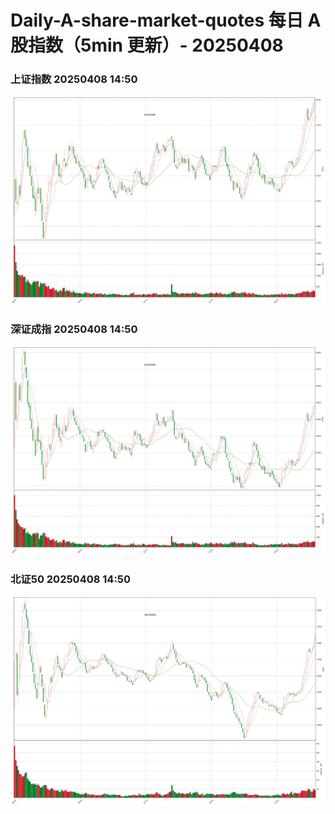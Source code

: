 
# Daily-A-share-market-quotes 每日 A 股指数（5min 更新）- 20250408

### 上证指数 20250408 14:50
![](./fig/2025/4/20250408-sh000001.png)

### 深证成指 20250408 14:50
![](./fig/2025/4/20250408-sz399001.png)

### 北证50 20250408 14:50
![](./fig/2025/4/20250408-bj899050.png)
